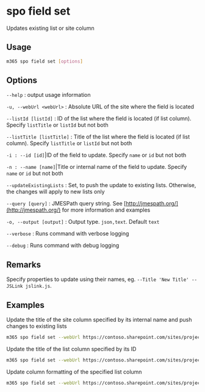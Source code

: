 # spo field set

Updates existing list or site column

## Usage

```sh
m365 spo field set [options]
```

## Options

`--help`
: output usage information

`-u, --webUrl <webUrl>`
: Absolute URL of the site where the field is located

`--listId [listId]`
: ID of the list where the field is located (if list column). Specify `listTitle` or `listId` but not both

`--listTitle [listTitle]`
: Title of the list where the field is located (if list column). Specify `listTitle` or `listId` but not both

`-i
: --id [id]`|ID of the field to update. Specify `name` or `id` but not both

`-n
: --name [name]`|Title or internal name of the field to update. Specify `name` or `id` but not both

`--updateExistingLists`
: Set, to push the update to existing lists. Otherwise, the changes will apply to new lists only

`--query [query]`
: JMESPath query string. See [http://jmespath.org/](http://jmespath.org/) for more information and examples

`-o, --output [output]`
: Output type. `json,text`. Default `text`

`--verbose`
: Runs command with verbose logging

`--debug`
: Runs command with debug logging

## Remarks

Specify properties to update using their names, eg. `--Title 'New Title' --JSLink jslink.js`.

## Examples

Update the title of the site column specified by its internal name and push changes to existing lists

```sh
m365 spo field set --webUrl https://contoso.sharepoint.com/sites/project-x --name 'MyColumn' --updateExistingLists --Title 'My column'
```

Update the title of the list column specified by its ID

```sh
m365 spo field set --webUrl https://contoso.sharepoint.com/sites/project-x --listTitle 'My List' --id 330f29c5-5c4c-465f-9f4b-7903020ae1ce --Title 'My column'
```

Update column formatting of the specified list column

```sh
m365 spo field set --webUrl https://contoso.sharepoint.com/sites/project-x --listTitle 'My List' --name 'MyColumn' --CustomFormatter '`{"schema":"https://developer.microsoft.com/json-schemas/sp/column-formatting.schema.json", "elmType": "div", "txtContent": "@currentField"}`'
```